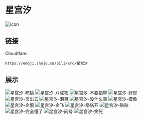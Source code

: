 # 星宫汐
![icon](https://emoji.shojo.cn/bili/src/星宫汐/icon.png)
## 链接
Cloudflare:
```
https://emoji.shojo.cn/bili/src/星宫汐
```
## 展示
![星宫汐-吃桃](https://emoji.shojo.cn/bili/src/星宫汐/星宫汐-吃桃.png)
![星宫汐-八成攻](https://emoji.shojo.cn/bili/src/星宫汐/星宫汐-八成攻.png)
![星宫汐-不要指望](https://emoji.shojo.cn/bili/src/星宫汐/星宫汐-不要指望.png)
![星宫汐-好耶](https://emoji.shojo.cn/bili/src/星宫汐/星宫汐-好耶.png)
![星宫汐-叉出去](https://emoji.shojo.cn/bili/src/星宫汐/星宫汐-叉出去.png)
![星宫汐-泪目](https://emoji.shojo.cn/bili/src/星宫汐/星宫汐-泪目.png)
![星宫汐-没什么事](https://emoji.shojo.cn/bili/src/星宫汐/星宫汐-没什么事.png)
![星宫汐-摸鱼](https://emoji.shojo.cn/bili/src/星宫汐/星宫汐-摸鱼.png)
![星宫汐-企鹅](https://emoji.shojo.cn/bili/src/星宫汐/星宫汐-企鹅.png)
![星宫汐-企飞](https://emoji.shojo.cn/bili/src/星宫汐/星宫汐-企飞.png)
![星宫汐-塔塔开](https://emoji.shojo.cn/bili/src/星宫汐/星宫汐-塔塔开.png)
![星宫汐-贴贴](https://emoji.shojo.cn/bili/src/星宫汐/星宫汐-贴贴.png)
![星宫汐-完全懂了](https://emoji.shojo.cn/bili/src/星宫汐/星宫汐-完全懂了.png)
![星宫汐-问号](https://emoji.shojo.cn/bili/src/星宫汐/星宫汐-问号.png)
![星宫汐-笑死](https://emoji.shojo.cn/bili/src/星宫汐/星宫汐-笑死.png)
